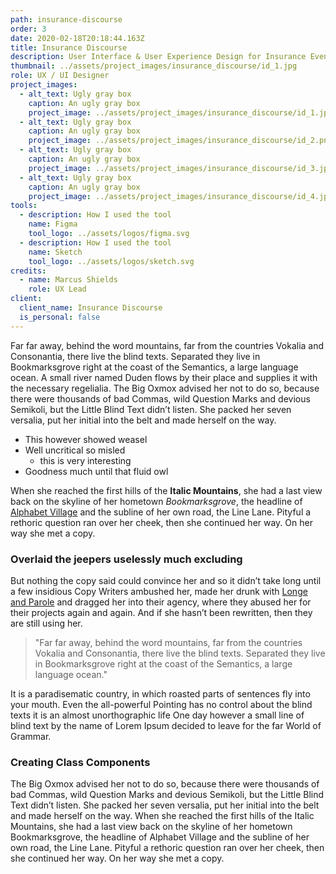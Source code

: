 ```yaml
---
path: insurance-discourse
order: 3
date: 2020-02-18T20:18:44.163Z
title: Insurance Discourse
description: User Interface & User Experience Design for Insurance Event Web Application
thumbnail: ../assets/project_images/insurance_discourse/id_1.jpg
role: UX / UI Designer
project_images:
  - alt_text: Ugly gray box
    caption: An ugly gray box
    project_image: ../assets/project_images/insurance_discourse/id_1.jpg
  - alt_text: Ugly gray box
    caption: An ugly gray box
    project_image: ../assets/project_images/insurance_discourse/id_2.png
  - alt_text: Ugly gray box
    caption: An ugly gray box
    project_image: ../assets/project_images/insurance_discourse/id_3.jpg
  - alt_text: Ugly gray box
    caption: An ugly gray box
    project_image: ../assets/project_images/insurance_discourse/id_4.jpg
tools:
  - description: How I used the tool
    name: Figma
    tool_logo: ../assets/logos/figma.svg
  - description: How I used the tool
    name: Sketch
    tool_logo: ../assets/logos/sketch.svg
credits:
  - name: Marcus Shields
    role: UX Lead
client:
  client_name: Insurance Discourse
  is_personal: false
---
```


Far far away, behind the word mountains, far from the countries Vokalia and
Consonantia, there live the blind texts. Separated they live in Bookmarksgrove
right at the coast of the Semantics, a large language ocean. A small river named
Duden flows by their place and supplies it with the necessary regelialia.
The Big Oxmox advised her not to do so, because there were thousands of bad
Commas, wild Question Marks and devious Semikoli, but the Little Blind Text
didn’t listen. She packed her seven versalia, put her initial into the belt and
made herself on the way.

- This however showed weasel
- Well uncritical so misled
  - this is very interesting
- Goodness much until that fluid owl

When she reached the first hills of the **Italic Mountains**, she had a last
view back on the skyline of her hometown _Bookmarksgrove_, the headline of
[Alphabet Village](http://google.com) and the subline of her own road, the Line
Lane. Pityful a rethoric question ran over her cheek, then she continued her
way. On her way she met a copy.

### Overlaid the jeepers uselessly much excluding

But nothing the copy said could convince her and so it didn’t take long until a
few insidious Copy Writers ambushed her, made her drunk with
[Longe and Parole](http://google.com) and dragged her into their agency, where
they abused her for their projects again and again. And if she hasn’t been
rewritten, then they are still using her.

> "Far far away, behind the word mountains, far from the countries Vokalia and
> Consonantia, there live the blind texts. Separated they live in Bookmarksgrove
> right at the coast of the Semantics, a large language ocean."

It is a paradisematic country, in which roasted parts of sentences fly into your
mouth. Even the all-powerful Pointing has no control about the blind texts it is
an almost unorthographic life One day however a small line of blind text by the
name of Lorem Ipsum decided to leave for the far World of Grammar.

### Creating Class Components

The Big Oxmox advised her not to do so, because there were thousands of bad
Commas, wild Question Marks and devious Semikoli, but the Little Blind Text
didn’t listen. She packed her seven versalia, put her initial into the belt and
made herself on the way. When she reached the first hills of the Italic Mountains, she had a last view
back on the skyline of her hometown Bookmarksgrove, the headline of Alphabet
Village and the subline of her own road, the Line Lane. Pityful a rethoric
question ran over her cheek, then she continued her way. On her way she met a
copy.
